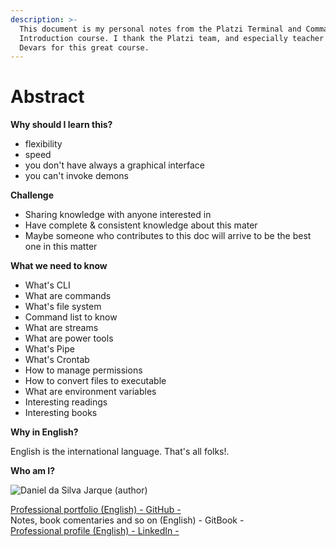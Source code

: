 ```yaml
---
description: >-
  This document is my personal notes from the Platzi Terminal and Command Line
  Introduction course. I thank the Platzi team, and especially teacher Enrique
  Devars for this great course.
---
```


# Abstract

**Why should I learn this?**

* flexibility
* speed
* you don't have always a graphical interface
* you can't invoke demons

**Challenge**

* Sharing knowledge with anyone interested in
* Have complete & consistent knowledge about this mater
* Maybe someone who contributes to this doc will arrive to be the best one in this matter

**What we need to know**

* What's CLI
* What are commands
* What's file system
* Command list to know
* What are streams
* What are power tools
* What's Pipe
* What's Crontab
* How to manage permissions
* How to convert files to executable
* What are environment variables
* Interesting readings
* Interesting books

**Why in English?**

English is the international language. That's all folks!.

**Who am I?**



![Daniel da Silva Jarque (author)](https://i.imgur.com/2i0LPvN.png)

[Professional portfolio (English) - GitHub -](https://github.com/ddasilva64)\
Notes, book comentaries and so on (English) - GitBook -\
[Professional profile (English) - LinkedIn -](https://linkedin.com/in/daniel-da-silva-jarque-863705206)
